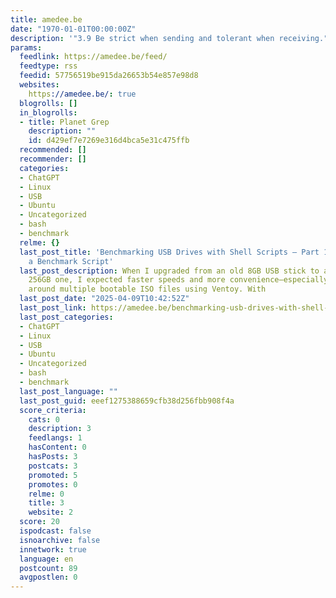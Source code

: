 ```yaml
---
title: amedee.be
date: "1970-01-01T00:00:00Z"
description: '"3.9 Be strict when sending and tolerant when receiving." (RFC 1958)'
params:
  feedlink: https://amedee.be/feed/
  feedtype: rss
  feedid: 57756519be915da26653b54e857e98d8
  websites:
    https://amedee.be/: true
  blogrolls: []
  in_blogrolls:
  - title: Planet Grep
    description: ""
    id: d429ef7e7269e316d4bca5e31c475ffb
  recommended: []
  recommender: []
  categories:
  - ChatGPT
  - Linux
  - USB
  - Ubuntu
  - Uncategorized
  - bash
  - benchmark
  relme: {}
  last_post_title: 'Benchmarking USB Drives with Shell Scripts – Part 1: Why I Built
    a Benchmark Script'
  last_post_description: When I upgraded from an old 8GB USB stick to a shiny new
    256GB one, I expected faster speeds and more convenience—especially for carrying
    around multiple bootable ISO files using Ventoy. With
  last_post_date: "2025-04-09T10:42:52Z"
  last_post_link: https://amedee.be/benchmarking-usb-drives-with-shell-scripts-part-1-why-i-built-a-benchmark-script/
  last_post_categories:
  - ChatGPT
  - Linux
  - USB
  - Ubuntu
  - Uncategorized
  - bash
  - benchmark
  last_post_language: ""
  last_post_guid: eeef1275388659cfb38d256fbb908f4a
  score_criteria:
    cats: 0
    description: 3
    feedlangs: 1
    hasContent: 0
    hasPosts: 3
    postcats: 3
    promoted: 5
    promotes: 0
    relme: 0
    title: 3
    website: 2
  score: 20
  ispodcast: false
  isnoarchive: false
  innetwork: true
  language: en
  postcount: 89
  avgpostlen: 0
---
```

